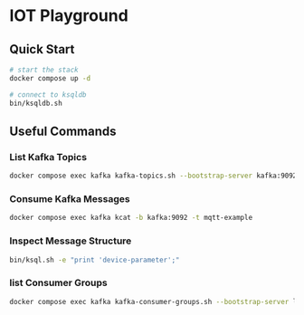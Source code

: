 # IOT Playground

## Quick Start

```bash
# start the stack
docker compose up -d

# connect to ksqldb
bin/ksqldb.sh
```

## Useful Commands

### List Kafka Topics

```bash
docker compose exec kafka kafka-topics.sh --bootstrap-server kafka:9092 --list
```

### Consume Kafka Messages

```bash
docker compose exec kafka kcat -b kafka:9092 -t mqtt-example
```

### Inspect Message Structure

```bash
bin/ksql.sh -e "print 'device-parameter';"
```

### list Consumer Groups

```bash
docker compose exec kafka kafka-consumer-groups.sh --bootstrap-server localhost:9092 --all-groups --describe
```
